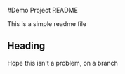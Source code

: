 #Demo Project README

This is a simple readme file

## Heading

Hope this isn't a problem,
   on a branch